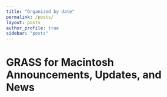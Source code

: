 ```yaml
---
title: "Organized by date"
permalink: /posts/
layout: posts
author_profile: true
sidebar: "posts"
---
```

# GRASS for Macintosh Announcements, Updates, and News
